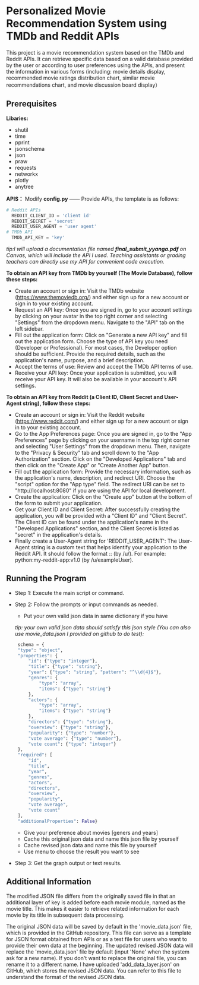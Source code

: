 # Personalized Movie Recommendation System using TMDb and Reddit APIs
This project is a movie recommendation system based on the TMDb and Reddit APIs. It can retrieve specific data based on a valid database provided by the user or according to user preferences using the APIs, and present the information in various forms (including: movie details display, recommended movie ratings distribution chart, similar movie recommendations chart, and movie discussion board display）
## Prerequisites
**Libaries:**
* shutil
* time
* pprint
* jsonschema
* json
* praw
* requests
* networkx
* plotly
* anytree

**APIS：**
 Modify **config.py** —— Provide APIs, the template is as follows:
 
 ```python
 # Reddit APIs
   REDDIT_CLIENT_ID = 'client id'
   REDDIT_SECRET = 'secret'
   REDDIT_USER_AGENT = 'user agent'
 # TMDb API
   TMDb_API_KEY = 'key'
 ```
 *tip:I will upload a documentation file named **final_submit_yyanga.pdf** on Canvas, which will include the API I used. Teaching assistants or grading teachers can directly use my API for convenient code execution.*
 

 **To obtain an API key from TMDb by yourself (The Movie Database), follow these steps:**
   * Create an account or sign in: Visit the TMDb website (https://www.themoviedb.org/) and either sign up for a new account or sign in to your existing account.
   * Request an API key: Once you are signed in, go to your account settings by clicking on your avatar in the top right corner and selecting "Settings" from the dropdown menu. Navigate to the "API" tab on the left sidebar.
   * Fill out the application form: Click on "Generate a new API key" and fill out the application form. Choose the type of API key you need (Developer or Professional). For most cases, the Developer option should be sufficient. Provide the required details, such as the application's name, purpose, and a brief description.
   * Accept the terms of use: Review and accept the TMDb API terms of use.
   * Receive your API key: Once your application is submitted, you will receive your API key. It will also be available in your account's API settings.

**To obtain an API key from Reddit (a Client ID, Client Secret and User-Agent string), follow these steps:**
   * Create an account or sign in: Visit the Reddit website (https://www.reddit.com/) and either sign up for a new account or sign in to your existing account.
   * Go to the App Preferences page: Once you are signed in, go to the "App Preferences" page by clicking on your username in the top right corner and selecting "User Settings" from the dropdown menu. Then, navigate to the "Privacy & Security" tab and scroll down to the "App Authorization" section. Click on the "Developed Applications" tab and then click on the "Create App" or "Create Another App" button.
   * Fill out the application form: Provide the necessary information, such as the application's name, description, and redirect URI. Choose the "script" option for the "App type" field. The redirect URI can be set to "http://localhost:8080" if you are using the API for local development.
   * Create the application: Click on the "Create app" button at the bottom of the form to submit your application.
   * Get your Client ID and Client Secret: After successfully creating the application, you will be provided with a "Client ID" and "Client Secret". The Client ID can be found under the application's name in the "Developed Applications" section, and the Client Secret is listed as "secret" in the application's details.
   * Finally create a User-Agent string for 'REDDIT_USER_AGENT': The User-Agent string is a custom text that helps identify your application to the Reddit API. It should follow the format <platform>:<app ID>:<version string> (by /u/<your Reddit username>). For example: python:my-reddit-app:v1.0 (by /u/exampleUser).

## Running the Program
* Step 1: Execute the main script or command.
* Step 2: Follow the prompts or input commands as needed.
   * Put your own valid json data in same dictionary if you have
    
   *tip: your own valid json data should satisfy this json style (You can also use movie_data.json I provided on github to do test):*
    
   ```python
    schema = {
    "type": "object",
    "properties": {
        "id": {"type": "integer"},
        "title": {"type": "string"},
        "year": {"type": "string", "pattern": "^\\d{4}$"},
        "genres": {
            "type": "array",
            "items": {"type": "string"}
        },
        "actors": {
            "type": "array",
            "items": {"type": "string"}
        },
        "directors": {"type": "string"},
        "overview": {"type": "string"},
        "popularity": {"type": "number"},
        "vote average": {"type": "number"},
        "vote count": {"type": "integer"}
    },
    "required": [
        "id",
        "title",
        "year",
        "genres",
        "actors",
        "directors",
        "overview",
        "popularity",
        "vote average",
        "vote count"
    ],
    "additionalProperties": False}
   ```
    * Give your preference about movies [geners and years]
    * Cache this original json data and name this json file by yourself
    * Cache revised json data and name this file by yourself
    * Use menu to choose the result you want to see
   
* Step 3: Get the graph output or text results.

## Additional Information
The modified JSON file differs from the originally saved file in that an additional layer of key is added before each movie module, named as the movie title. This makes it easier to retrieve related information for each movie by its title in subsequent data processing. 

The original JSON data will be saved by default in the 'movie_data.json' file, which is provided in the GitHub repository. This file can serve as a template for JSON format obtained from APIs or as a test file for users who want to provide their own data at the beginning. The updated revised JSON data will replace the 'movie_data.json' file by default (input 'None' when the system ask for a new name). If you don't want to replace the original file, you can rename it to a different name. I have uploaded 'add_data_layer.json' on GitHub, which stores the revised JSON data. You can refer to this file to understand the format of the revised JSON data.
